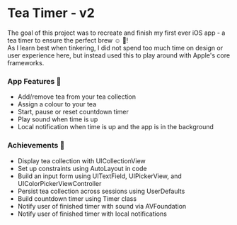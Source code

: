 # Tea Timer - v2
The goal of this project was to recreate and finish my first ever iOS app - a tea timer to ensure the perfect brew ☺️ 🍵!  
As I learn best when tinkering, I did not spend too much time on design or user experience here, but instead used this to play around with Apple's core frameworks.


### App Features 📱
- Add/remove tea from your tea collection
- Assign a colour to your tea 
- Start, pause or reset countdown timer
- Play sound when time is up
- Local notification when time is up and the app is in the background


### Achievements 🦩

- Display tea collection with UICollectionView
- Set up constraints using AutoLayout in code
- Build an input form using UITextField, UIPickerView, and UIColorPickerViewController
- Persist tea collection across sessions using UserDefaults 
- Build countdown timer using Timer class
- Notify user of finished timer with sound via AVFoundation 
- Notify user of finished timer with local notifications
